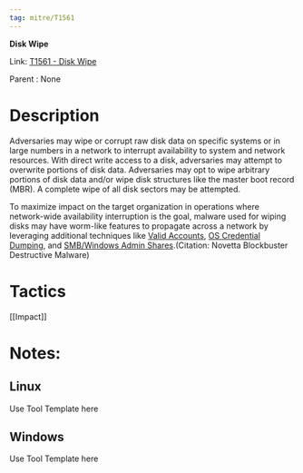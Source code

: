 ```yaml
---
tag: mitre/T1561
---
```


**Disk Wipe**

Link: [T1561 - Disk Wipe](https://attack.mitre.org/techniques/T1561)

Parent : None


# Description

Adversaries may wipe or corrupt raw disk data on specific systems or in large numbers in a network to interrupt availability to system and network resources. With direct write access to a disk, adversaries may attempt to overwrite portions of disk data. Adversaries may opt to wipe arbitrary portions of disk data and/or wipe disk structures like the master boot record (MBR). A complete wipe of all disk sectors may be attempted.

To maximize impact on the target organization in operations where network-wide availability interruption is the goal, malware used for wiping disks may have worm-like features to propagate across a network by leveraging additional techniques like [Valid Accounts](https://attack.mitre.org/techniques/T1078), [OS Credential Dumping](https://attack.mitre.org/techniques/T1003), and [SMB/Windows Admin Shares](https://attack.mitre.org/techniques/T1021/002).(Citation: Novetta Blockbuster Destructive Malware)

# Tactics


[[Impact]]


# Notes:

## Linux

Use Tool Template here

## Windows

Use Tool Template here